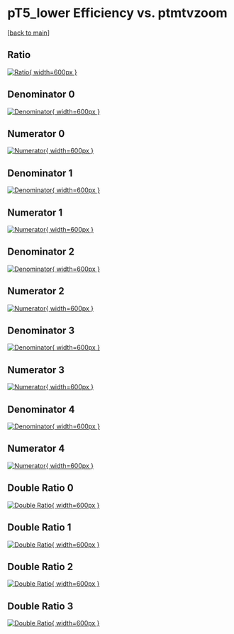 # pT5_lower Efficiency vs. ptmtvzoom

[[back to main](./)]



## Ratio

[![Ratio](../mtv/var/pT5_lower_base_0_0_eff_ptmtvzoom.png){ width=600px }](../mtv/var/pT5_lower_base_0_0_eff_ptmtvzoom.pdf)

## Denominator 0

[![Denominator](../mtv/den/pT5_lower_base_0_0_eff_ptmtvzoom_den0.png){ width=600px }](../mtv/den/pT5_lower_base_0_0_eff_ptmtvzoom_den0.pdf)

## Numerator 0

[![Numerator](../mtv/num/pT5_lower_base_0_0_eff_ptmtvzoom_num0.png){ width=600px }](../mtv/num/pT5_lower_base_0_0_eff_ptmtvzoom_num0.pdf)

## Denominator 1

[![Denominator](../mtv/den/pT5_lower_base_0_0_eff_ptmtvzoom_den1.png){ width=600px }](../mtv/den/pT5_lower_base_0_0_eff_ptmtvzoom_den1.pdf)

## Numerator 1

[![Numerator](../mtv/num/pT5_lower_base_0_0_eff_ptmtvzoom_num1.png){ width=600px }](../mtv/num/pT5_lower_base_0_0_eff_ptmtvzoom_num1.pdf)

## Denominator 2

[![Denominator](../mtv/den/pT5_lower_base_0_0_eff_ptmtvzoom_den2.png){ width=600px }](../mtv/den/pT5_lower_base_0_0_eff_ptmtvzoom_den2.pdf)

## Numerator 2

[![Numerator](../mtv/num/pT5_lower_base_0_0_eff_ptmtvzoom_num2.png){ width=600px }](../mtv/num/pT5_lower_base_0_0_eff_ptmtvzoom_num2.pdf)

## Denominator 3

[![Denominator](../mtv/den/pT5_lower_base_0_0_eff_ptmtvzoom_den3.png){ width=600px }](../mtv/den/pT5_lower_base_0_0_eff_ptmtvzoom_den3.pdf)

## Numerator 3

[![Numerator](../mtv/num/pT5_lower_base_0_0_eff_ptmtvzoom_num3.png){ width=600px }](../mtv/num/pT5_lower_base_0_0_eff_ptmtvzoom_num3.pdf)

## Denominator 4

[![Denominator](../mtv/den/pT5_lower_base_0_0_eff_ptmtvzoom_den4.png){ width=600px }](../mtv/den/pT5_lower_base_0_0_eff_ptmtvzoom_den4.pdf)

## Numerator 4

[![Numerator](../mtv/num/pT5_lower_base_0_0_eff_ptmtvzoom_num4.png){ width=600px }](../mtv/num/pT5_lower_base_0_0_eff_ptmtvzoom_num4.pdf)

## Double Ratio 0

[![Double Ratio](../mtv/ratio/pT5_lower_base_0_0_eff_ptmtvzoom_ratio0.png){ width=600px }](../mtv/ratio/pT5_lower_base_0_0_eff_ptmtvzoom_ratio0.pdf)

## Double Ratio 1

[![Double Ratio](../mtv/ratio/pT5_lower_base_0_0_eff_ptmtvzoom_ratio1.png){ width=600px }](../mtv/ratio/pT5_lower_base_0_0_eff_ptmtvzoom_ratio1.pdf)

## Double Ratio 2

[![Double Ratio](../mtv/ratio/pT5_lower_base_0_0_eff_ptmtvzoom_ratio2.png){ width=600px }](../mtv/ratio/pT5_lower_base_0_0_eff_ptmtvzoom_ratio2.pdf)

## Double Ratio 3

[![Double Ratio](../mtv/ratio/pT5_lower_base_0_0_eff_ptmtvzoom_ratio3.png){ width=600px }](../mtv/ratio/pT5_lower_base_0_0_eff_ptmtvzoom_ratio3.pdf)

